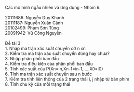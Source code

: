  Các mô hình ngẫu nhiên và ứng dụng - Nhóm 6.<br>
      <br>20111686:	Nguyễn Duy Khánh
      <br>20111187:	Nguyễn Xuân Cảnh
      <br>20102499:	Phạm Sơn Tùng
      <br>20091942:	Vũ Công Nguyên
<br><br>Đề tài 3: 
<br>1. Nhập ma trận xác suất chuyển cỡ n xn
<br>2. Kiểm tra ma trận xác suất chuyển đúng hay chưa?
<br>3. Nhập phân phối ban đầu
<br>4. Kiểm tra điều kiện của phân phối ban đầu
<br>5. Tính xác suất của P(Xn=in,Xn-1=in-1,....,X0=i0)
<br>6. Tính ma trận xác suất chuyển sau n bước
<br>7. Kiểm tra tính liên thông của 2 trạng thái i, j nhập từ bàn phím
<br>8. Tính chu kỳ của mỗi trạng thái
